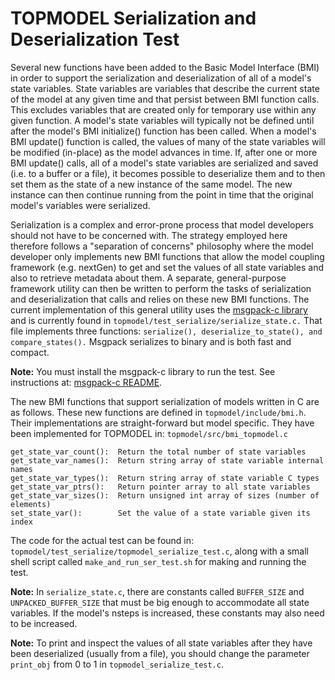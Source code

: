 # TOPMODEL Serialization and Deserialization Test

Several new functions have been added to the Basic Model Interface (BMI)
in order to support the serialization and deserialization of all of a
model's state variables.  State variables are variables that describe
the current state of the model at any given time and that persist between
BMI function calls.  This excludes variables that are created only for
temporary use within any given function.  A model's state variables will
typically not be defined until after the model's BMI initialize() function
has been called.  When a model's BMI update() function is called, the values
of many of the state variables will be modified (in-place) as the model
advances in time.  If, after one or more BMI update() calls, all of a
model's state variables are serialized and saved (i.e. to a buffer or a
file), it becomes
possible to deserialize them and to then set them as the state of a new
instance of the same model.  The new instance can then continue running
from the point in time that the original model's variables were serialized.

Serialization is a complex and error-prone process that model developers
should not have to be concerned with.  The strategy employed here therefore
follows a "separation of concerns" philosophy where the model developer
only implements new BMI functions that allow the model coupling
framework (e.g. nextGen) to get and set the values of all state variables
and also to retrieve metadata about them.  A separate, general-purpose
framework utility can then be written to perform the tasks of serialization
and deserialization that calls and relies on these new BMI functions.
The current implementation of this general utility uses the
[msgpack-c library](https://github.com/msgpack/msgpack-c)
and is currently found in
```topmodel/test_serialize/serialize_state.c.```
That file implements three functions:
```serialize(), deserialize_to_state(), and compare_states().```
Msgpack serializes to binary and is both fast and compact.

**Note:**  You must install the msgpack-c library to run the test.
See instructions at:
[msgpack-c README](https://github.com/msgpack/msgpack-c/blob/c_master/README.md).

The new BMI functions that support serialization of models written in C
are as follows.  These new functions are defined in
```topmodel/include/bmi.h```.
Their implementations are straight-forward but model specific.
They have been implemented for TOPMODEL in:
```topmodel/src/bmi_topmodel.c```

```
get_state_var_count():  Return the total number of state variables
get_state_var_names():  Return string array of state variable internal names
get_state_var_types():  Return string array of state variable C types
get_state_var_ptrs():   Return pointer array to all state variables
get_state_var_sizes():  Return unsigned int array of sizes (number of elements)
set_state_var():        Set the value of a state variable given its index
```

The code for the actual test can be found in:
```topmodel/test_serialize/topmodel_serialize_test.c```,
along with a small shell script called
```make_and_run_ser_test.sh``` for making and running the test.

**Note:** In ```serialize_state.c```, there are constants called
```BUFFER_SIZE``` and ```UNPACKED_BUFFER_SIZE``` that must be big
enough to accommodate all state variables.  If the model's nsteps
is increased, these constants may also need to be increased.

**Note:** To print and inspect the values of all state variables after
they have been deserialized (usually from a file), you should change the
parameter  ```print_obj``` from 0 to 1 in ```topmodel_serialize_test.c```.
